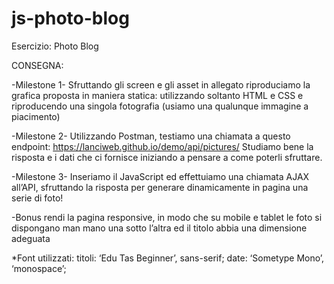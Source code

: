 # js-photo-blog
Esercizio: Photo Blog

CONSEGNA:

-Milestone 1-
Sfruttando gli screen e gli asset in allegato riproduciamo la grafica proposta in maniera statica: utilizzando soltanto HTML e CSS e riproducendo una singola fotografia (usiamo una qualunque immagine a piacimento)

-Milestone 2-
Utilizzando Postman, testiamo una chiamata a questo endpoint:
https://lanciweb.github.io/demo/api/pictures/
Studiamo bene la risposta e i dati che ci fornisce iniziando a pensare a come poterli sfruttare.

-Milestone 3-
Inseriamo il JavaScript ed effettuiamo una chiamata AJAX all’API, sfruttando la risposta per generare dinamicamente in pagina una serie di foto!

-Bonus
rendi la pagina responsive, in modo che su mobile e tablet le foto si dispongano man mano una sotto l’altra ed il titolo abbia una dimensione adeguata

*Font utilizzati:
titoli:  ‘Edu Tas Beginner’, sans-serif;
date: ‘Sometype Mono’, ‘monospace’;
